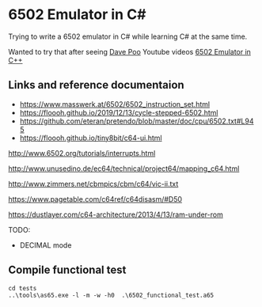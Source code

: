 

# 6502 Emulator in C#

Trying to write a 6502 emulator in C# while learning C# at the same time.

Wanted to try that after seeing  [Dave Poo](https://www.youtube.com/c/DavePoo) Youtube videos [6502 Emulator in C++](https://www.youtube.com/playlist?list=PLLwK93hM93Z13TRzPx9JqTIn33feefl37)


## Links and reference documentaion

* https://www.masswerk.at/6502/6502_instruction_set.html
* https://floooh.github.io/2019/12/13/cycle-stepped-6502.html
* https://github.com/eteran/pretendo/blob/master/doc/cpu/6502.txt#L945
* https://floooh.github.io/tiny8bit/c64-ui.html

http://www.6502.org/tutorials/interrupts.html

http://www.unusedino.de/ec64/technical/project64/mapping_c64.html


http://www.zimmers.net/cbmpics/cbm/c64/vic-ii.txt


https://www.pagetable.com/c64ref/c64disasm/#D50

https://dustlayer.com/c64-architecture/2013/4/13/ram-under-rom

TODO:
- DECIMAL mode

## Compile functional test

```
cd tests
..\tools\as65.exe -l -m -w -h0  .\6502_functional_test.a65
```

